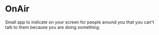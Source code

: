 # OnAir
Small app to indicate on your screen for people around you that you can't talk to them because you are doing something.
